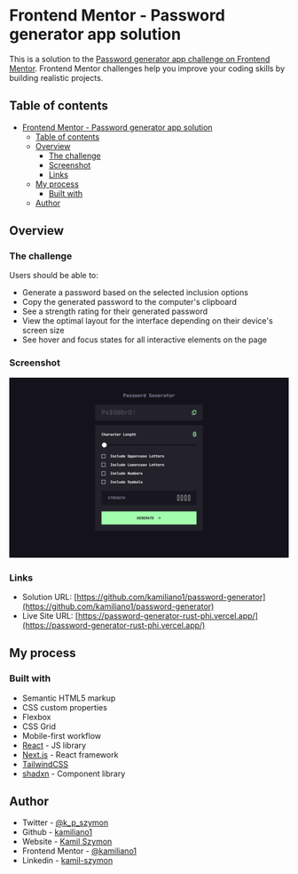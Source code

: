 # Frontend Mentor - Password generator app solution

This is a solution to the [Password generator app challenge on Frontend Mentor](https://www.frontendmentor.io/challenges/password-generator-app-Mr8CLycqjh). Frontend Mentor challenges help you improve your coding skills by building realistic projects.

## Table of contents

- [Frontend Mentor - Password generator app solution](#frontend-mentor---password-generator-app-solution)
  - [Table of contents](#table-of-contents)
  - [Overview](#overview)
    - [The challenge](#the-challenge)
    - [Screenshot](#screenshot)
    - [Links](#links)
  - [My process](#my-process)
    - [Built with](#built-with)
  - [Author](#author)

## Overview

### The challenge

Users should be able to:

- Generate a password based on the selected inclusion options
- Copy the generated password to the computer's clipboard
- See a strength rating for their generated password
- View the optimal layout for the interface depending on their device's screen size
- See hover and focus states for all interactive elements on the page

### Screenshot

![Page screenshot](./screenshot.jpeg)

### Links

- Solution URL: [https://github.com/kamiliano1/password-generator](https://github.com/kamiliano1/password-generator)
- Live Site URL: [https://password-generator-rust-phi.vercel.app/](https://password-generator-rust-phi.vercel.app/)

## My process

### Built with

- Semantic HTML5 markup
- CSS custom properties
- Flexbox
- CSS Grid
- Mobile-first workflow
- [React](https://reactjs.org/) - JS library
- [Next.js](https://nextjs.org/) - React framework
- [TailwindCSS](https://tailwindcss.com/)
- [shadxn](https://ui.shadcn.com/) - Component library

## Author

- Twitter - [@k_p_szymon](https://twitter.com/k_p_szymon)
- Github - [kamiliano1](https://github.com/kamiliano1)
- Website - [Kamil Szymon](https://kamil-szymon-portfolio.vercel.app/)
- Frontend Mentor - [@kamiliano1](https://www.frontendmentor.io/profile/kamiliano1)
- Linkedin - [kamil-szymon](https://www.linkedin.com/in/kamil-szymon-3b190b232/)
